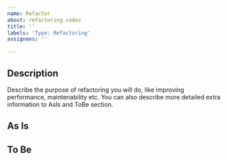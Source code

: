 ```yaml
---
name: Refactor
about: refactoring codes
title: ''
labels: 'Type: Refactoring'
assignees: ''

---
```


## Description

Describe the purpose of refactoring you will do, like improving performance, maintenability etc.
You can also describe more detailed extra information to AsIs and ToBe section.


## As Is


## To Be

